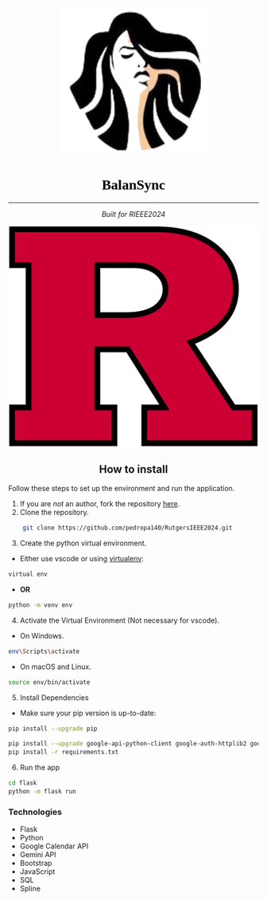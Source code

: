 <link rel="preconnect" href="https://fonts.googleapis.com">
<link rel="preconnect" href="https://fonts.gstatic.com" crossorigin>
<link href="https://fonts.googleapis.com/css2?family=Crimson+Pro&family=Literata" rel="stylesheet">

<div align=center>


<div style="text-align: center; background: ; width:300px;">
    <img src="flask/static/Images/icon.png" alt="Logo"  width="300" height="300">
<h1 style="color:black;font-family:'Times New Roman'">BalanSync</h1>
</div>

</div>

****

<p align="center">
<i>Built for RIEEE2024</i>
<p>

![rieee banner](flask/static/Images/assets/rutgers.png)

<div align="center">

## How to install

</div>

Follow these steps to set up the environment and run the application.
1. If you are *not* an author, fork the repository [here](https://github.com/pedropa140/RutgersIEEE2024/fork).
2. Clone the repository.
```bash
    git clone https://github.com/pedropa140/RutgersIEEE2024.git
```
3. Create the python virtual environment.
- Either use vscode or using [virtualenv](https://learnpython.com/blog/how-to-use-virtualenv-python/):
```bash
virtual env 
```
- **OR**
```bash
python -m venv env
```
4. Activate the Virtual Environment (Not necessary for vscode).

- On Windows.

```bash
env\Scripts\activate
```

- On macOS and Linux.

```bash
source env/bin/activate
```

5. Install Dependencies
- Make sure your pip version is up-to-date:
```bash
pip install --upgrade pip
```
```bash
pip install --upgrade google-api-python-client google-auth-httplib2 google-auth-oauthlib
pip install -r requirements.txt
```


6. Run the app
```bash
cd flask
python -m flask run
```

### Technologies
- Flask
- Python
- Google Calendar API
- Gemini API
- Bootstrap
- JavaScript
- SQL
- Spline
